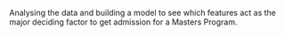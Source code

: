 Analysing the data and building a model to see which features act as the major deciding factor to get admission for a Masters Program.
